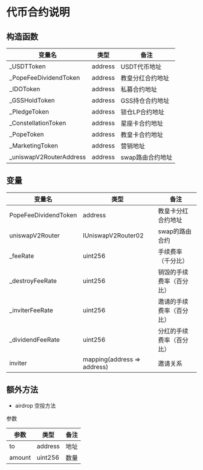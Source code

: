 # 代币合约说明

## 构造函数
|  变量名   | 类型  | 备注  |
|  ----  | ----  | ----  |
| _USDTToken  | address | USDT代币地址 |
| _PopeFeeDividendToken  | address | 教皇分红合约地址 |
| _IDOToken  | address | 私募合约地址 |
| _GSSHoldToken  | address | GSS持仓合约地址 |
| _PledgeToken  | address | 锁仓LP合约地址 |
| _ConstellationToken  | address | 星座卡合约地址 |
| _PopeToken  | address | 教皇卡合约地址 |
| _MarketingToken  | address | 营销地址 |
| _uniswapV2RouterAddress  | address | swap路由合约地址 |

## 变量

|  变量名   | 类型  | 备注  |
|  ----  | ----  | ----  |
| PopeFeeDividendToken  | address | 教皇卡分红合约地址 |
| uniswapV2Router  | IUniswapV2Router02 | swap的路由合约 |
| _feeRate  | uint256 | 手续费率（千分比） |
| _destroyFeeRate  | uint256 | 销毁的手续费率（百分比） |
| _inviterFeeRate  | uint256 | 邀请的手续费率（百分比） |
| _dividendFeeRate  | uint256 | 分红的手续费率（百分比） |
| inviter  | mapping(address => address) | 邀请关系 |


## 额外方法

- airdrop 空投方法

参数

|  参数   | 类型  | 备注  |
|  ----  | ----  | ----  |
| to  | address | 地址 |
| amount  | uint256 | 数量 |
